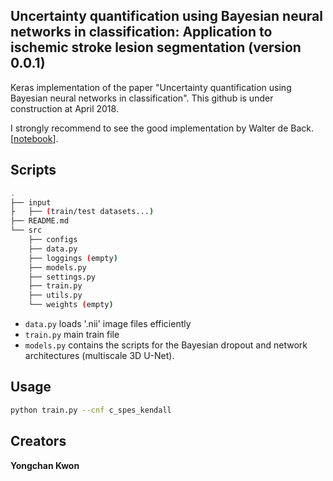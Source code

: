 ## Uncertainty quantification using Bayesian neural networks in classification: Application to ischemic stroke lesion segmentation (version 0.0.1)

Keras implementation of the paper "Uncertainty quantification using Bayesian neural networks in classification". This github is under construction at April 2018.


I strongly recommend to see the good implementation by Walter de Back. [[notebook](https://gitlab.com/wdeback/dl-keras-tutorial/blob/master/notebooks/3-cnn-segment-retina-uncertainty.ipynb)].


## Scripts

```bash
.
├── input
├   ├── (train/test datasets...)
├── README.md
└── src
    ├── configs
    ├── data.py
    ├── loggings (empty)
    ├── models.py
    ├── settings.py
    ├── train.py
    ├── utils.py
    └── weights (empty)
```

- `data.py` loads '.nii' image files efficiently 
- `train.py` main train file
- `models.py` contains the scripts for the Bayesian dropout and network architectures (multiscale 3D U-Net).

## Usage

```bash
python train.py --cnf c_spes_kendall
```

## Creators

**Yongchan Kwon**
